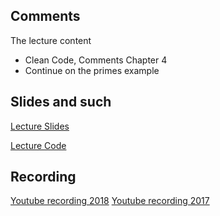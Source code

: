 ## Comments

The lecture content
 * Clean Code, Comments Chapter 4
 * Continue on the primes example 

## Slides and such
 [Lecture Slides](https://docs.google.com/presentation/d/1lRdCrKrwhNxZc4glLkOW6PzPenUcr_jN-cc83TrA_4c/edit?usp=sharing)
 
 [Lecture Code](https://github.com/dntoll/1dv610/tree/master/lectures/examples/l2/lecture)

## Recording

[Youtube recording 2018](https://www.youtube.com/watch?v=cS7wW-H27PI)
[Youtube recording 2017](https://www.youtube.com/watch?v=aV1Naju82DQ)


